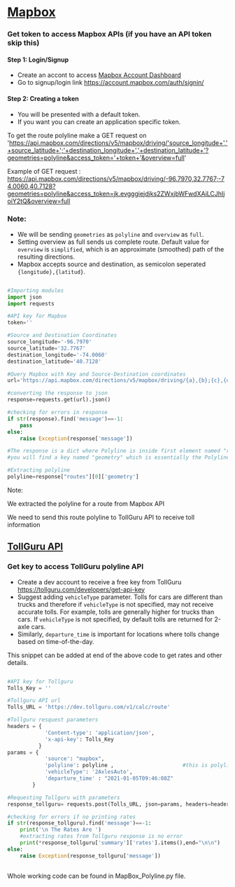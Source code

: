 # [Mapbox](https://www.mapbox.com/)

### Get token to access Mapbox APIs (if you have an API token skip this)
#### Step 1: Login/Signup
* Create an accont to access [Mapbox Account Dashboard](https://account.mapbox.com/)
* Go to signup/login link https://account.mapbox.com/auth/signin/

#### Step 2: Creating a token
* You will be presented with a default token.
* If you want you can create an application specific token.


To get the route polyline make a GET request on 'https://api.mapbox.com/directions/v5/mapbox/driving/'source_longitude+','+source_latitude+';'+destination_longitude+','+destination_latitude+'?geometries=polyline&access_token='+token+'&overview=full'

Example of GET request : https://api.mapbox.com/directions/v5/mapbox/driving/-96.7970,32.7767;-74.0060,40.7128?geometries=polyline&access_token=jk.evgggiejdjks2ZWxjbWFwdXAiLCJhIjoiY2tQ&overview=full

### Note:
* We will be sending `geometries` as `polyline` and `overview` as `full`.
* Setting overview as full sends us complete route. Default value for `overview` is `simplified`, which is an approximate (smoothed) path of the resulting directions.
* Mapbox accepts source and destination, as semicolon seperated
  `{longitude},{latitud}`.

```python

#Importing modules
import json
import requests

#API key for Mapbox
token=''

#Source and Destination Coordinates
source_longitude='-96.7970'
source_latitude='32.7767'
destination_longitude='-74.0060'
destination_latitude='40.7128'

#Query Mapbox with Key and Source-Destination coordinates
url='https://api.mapbox.com/directions/v5/mapbox/driving/{a},{b};{c},{d}?geometries=polyline&access_token={e}&overview=full'.format(a=source_longitude,b=source_latitude,c=destination_longitude,d=destination_latitude,e=token)

#converting the response to json
response=requests.get(url).json()

#checking for errors in response 
if str(response).find('message')==-1:
    pass
else:
    raise Exception(response['message'])

#The response is a dict where Polyline is inside first element named "routes" , first element is a list , go to 1st element there
#you will find a key named "geometry" which is essentially the Polyline''' 

#Extracting polyline
polyline=response["routes"][0]['geometry']

```

Note:

We extracted the polyline for a route from Mapbox API

We need to send this route polyline to TollGuru API to receive toll information

## [TollGuru API](https://tollguru.com/developers/docs/)

### Get key to access TollGuru polyline API
* Create a dev account to receive a free key from TollGuru https://tollguru.com/developers/get-api-key
* Suggest adding `vehicleType` parameter. Tolls for cars are different than trucks and therefore if `vehicleType` is not specified, may not receive accurate tolls. For example, tolls are generally higher for trucks than cars. If `vehicleType` is not specified, by default tolls are returned for 2-axle cars. 
* Similarly, `departure_time` is important for locations where tolls change based on time-of-the-day.

This snippet can be added at end of the above code to get rates and other details.
```python

#API key for Tollguru
Tolls_Key = ''

#Tollguru API url
Tolls_URL = 'https://dev.tollguru.com/v1/calc/route'

#Tollguru resquest parameters
headers = {
            'Content-type': 'application/json',
            'x-api-key': Tolls_Key
          }
params = {
            'source': "mapbox",
            'polyline': polyline ,                      #this is polyline that we fetched from the mapping service      
            'vehicleType': '2AxlesAuto',                
            'departure_time' : "2021-01-05T09:46:08Z"   
        }

#Requesting Tollguru with parameters
response_tollguru= requests.post(Tolls_URL, json=params, headers=headers).json()

#checking for errors if no printing rates
if str(response_tollguru).find('message')==-1:
    print('\n The Rates Are ')
    #extracting rates from Tollguru response is no error
    print(*response_tollguru['summary']['rates'].items(),end="\n\n")
else:
    raise Exception(response_tollguru['message'])
    
```

Whole working code can be found in MapBox_Polyline.py file.
